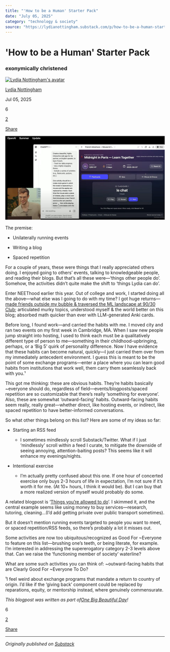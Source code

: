 ```yaml
---
title: "'How to be a Human' Starter Pack"
date: "July 05, 2025"
category: "technology & society"
source: "https://lydianottingham.substack.com/p/how-to-be-a-human-starter-pack"
---
```


# 'How to be a Human' Starter Pack

### exonymically christened

[![Lydia Nottingham's avatar](images/img_01.jpeg)](https://substack.com/@lydianottingham)

[Lydia Nottingham](https://substack.com/@lydianottingham)

Jul 05, 2025

6

[2](https://lydianottingham.substack.com/p/how-to-be-a-human-starter-pack/comments)

[Share](javascript:void\(0\))

[![](images/img_02.png)](images/img_03.png)

The premise:

  * Unilaterally running events

  * Writing a blog

  * Spaced repetition 

For a couple of years, these were things that I really appreciated others doing. I enjoyed going to others’ events, talking to knowledgeable people, and reading their blogs. But that’s all these were—‘things other people do’. Somehow, the activities didn’t quite make the shift to ‘things Lydia can do’.

Enter NEEThood earlier this year. Out of college and work, I started doing all the above—what else was I going to do with my time? I got huge returns—[made friends outside my bubble & traversed the ML landscape at 90/30 Club](https://lydianottingham.substack.com/p/9030-ml-reading-group-retrospective); articulated murky topics, understood myself & the world better on this blog; absorbed math quicker than ever with LLM-generated Anki cards.

Before long, I found work—and carried the habits with me. I moved city and ran two events on my first week in Cambridge, MA. When I saw new people jump straight into hosting, I used to think each must be a qualitatively different type of person to me—something in their childhood-upbringing, perhaps, or a ‘Big 5’ quirk of personality difference. Now I have evidence that these habits can become natural, quickly—I just carried them over from my immediately antecedent environment. I guess this is meant to be the point of some exchange programs—enter a place where you can learn good habits from institutions that work well, them carry them seamlessly back with you.¹

This got me thinking: these are obvious habits. They’re habits basically ~everyone should do, regardless of field—events/blogposts/spaced repetition are so customizable that there’s really ‘something for everyone’. Also, these are somewhat ‘outward-facing’ habits. Outward-facing habits seem really, really great—whether direct, like hosting events, or indirect, like spaced repetition to have better-informed conversations.

So what other things belong on this list? Here are some of my ideas so far:

  * Starting an RSS feed

    * I sometimes mindlessly scroll Substack/Twitter. What if I just ‘mindlessly’ scroll within a feed I curate, to mitigate the downside of seeing annoying, attention-baiting posts? This seems like it will enhance my evenings/nights.

  * Intentional exercise

    * I’m actually pretty confused about this one. If one hour of concerted exercise only buys 2-3 hours of life in expectation, I’m not sure if it’s worth it for me. (At 10+ hours, I think it would be). But I can buy that a more realized version of myself would probably do some.

A related blogpost is ‘[Things you’re allowed to do](https://milan.cvitkovic.net/writing/things_youre_allowed_to_do/)’. I skimmed it, and the central example seems like using money to buy services—research, tutoring, cleaning…(I’d add getting private over public transport sometimes).

But it doesn’t mention running events targeted to people you want to meet, or spaced repetition/RSS feeds, so there’s probably a lot it misses out.

Some activities are now too ubiquitous/recognized as Good For ~Everyone to feature on this list—brushing one’s teeth, or being literate, for example. I’m interested in addressing the supererogatory category 2-3 levels above that. Can we raise the ‘functioning member of society’ waterline?

What are some such activities you can think of: ~outward-facing habits that are Clearly Good For ~Everyone To Do?

¹I feel weird about exchange programs that mandate a return to country of origin. I’d like if the ‘giving back’ component could be replaced by reparations, equity, or mentorship instead, where genuinely commensurate.

_This blogpost was written as part of[One Big Beautiful Day](https://bigbeautiful.day)!_

6

[2](https://lydianottingham.substack.com/p/how-to-be-a-human-starter-pack/comments)

[Share](javascript:void\(0\))

---

*Originally published on [Substack](https://lydianottingham.substack.com/p/how-to-be-a-human-starter-pack)*